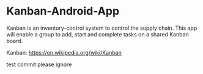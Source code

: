 # Kanban-Android-App

Kanban is an inventory-control system to control the supply chain. This app will enable a group to add, start and complete tasks on a shared Kanban board. 

Kanban: https://en.wikipedia.org/wiki/Kanban

test commit please ignore
